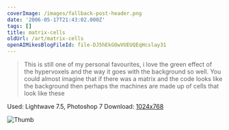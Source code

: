 ```yaml
---
coverImage: /images/fallback-post-header.png
date: '2006-05-17T21:43:02.000Z'
tags: []
title: matrix-cells
oldUrl: /art/matrix-cells
openAIMikesBlogFileId: file-DJ5hEkGOwVUEUQEqHcslay31
---
```


> This is still one of my personal favourites, i love the green effect of the hypervoxels and the way it goes with the background so well. You could almost imagine that if there was a matrix and the code looks like the background then perhaps the machines are made up of cells that look like these

Used: Lightwave 7.5, Photoshop 7
Download: [1024x768](https://www.mikecann.co.uk/Images/Art-Full/matrix-cells.jpg)

![Thumb](https://www.mikecann.co.uk/Images/Art-Thumbs/matrix-cells.gif "Thumb")
